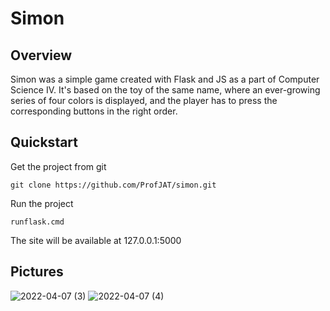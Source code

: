 # Simon

## Overview
Simon was a simple game created with Flask and JS as a part of Computer Science IV.  It's based on the toy of the same name, where an ever-growing series of four colors is displayed, and the player has to press the corresponding buttons in the right order.

## Quickstart

Get the project from git

```git clone https://github.com/ProfJAT/simon.git```

Run the project

```runflask.cmd```

The site will be available at 127.0.0.1:5000

## Pictures
![2022-04-07 (3)](https://user-images.githubusercontent.com/46096425/162144645-a647071c-7e9c-4d1b-918d-c628378bbb05.png)
![2022-04-07 (4)](https://user-images.githubusercontent.com/46096425/162144664-cb534a33-d075-4fa9-8f47-27b5c8defcc7.png)
